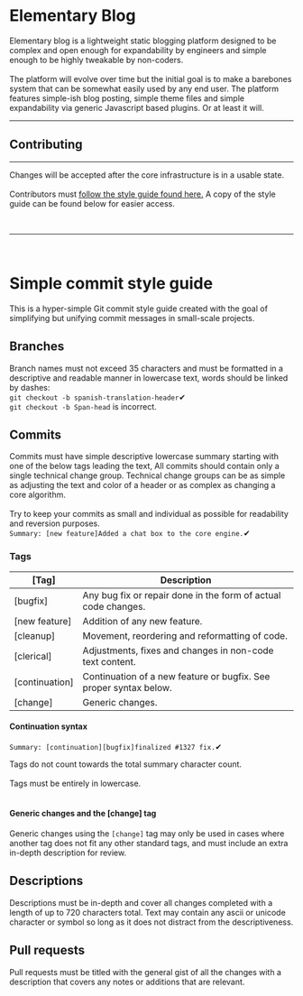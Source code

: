 <h1>Elementary Blog</h1>
<p>
Elementary blog is a lightweight static blogging platform designed to be complex and open enough for expandability by engineers and
simple enough to be highly tweakable by non-coders.
<br><br>
The platform will evolve over time but the initial goal is to make a barebones system that can be somewhat easily used by any end
user. The platform features simple-ish blog posting, simple theme files and simple expandability via generic Javascript based plugins.
Or at least it will.
</p>
<hr>
<h2>Contributing</h2>
<hr>
<p>
Changes will be accepted after the core infrastructure is in a usable state.
<br><br>
Contributors must <a href="https://gitlab.com/DavidMckissick/Simple-commit-style-guide">follow the style guide found here.</a> A copy
of the style guide can be found below for easier access.
</p>
<br>
<hr>
<br>

# Simple commit style guide
This is a hyper-simple Git commit style guide created with the goal of simplifying but unifying commit messages in small-scale
projects.

## Branches
Branch names must not exceed 35 characters and must be formatted in a descriptive and readable manner in lowercase text, words should
be linked by dashes:
<br>``git checkout -b spanish-translation-header``✔
<br>``git checkout -b Span-head`` is incorrect.

## Commits
Commits must have simple descriptive lowercase summary starting with one of the below tags leading the text, 
All commits should contain only a single technical change group. Technical change groups can be as simple as adjusting the text and
color of a header or as complex as changing a core algorithm. 
<br><br>
Try to keep your commits as small and individual as possible for readability and reversion purposes.
<br>
``Summary: [new feature]Added a chat box to the core engine.``✔
### Tags
|[Tag]           |  Description | 
|----------------|-----|
|[bugfix]        |  Any bug fix or repair done in the form of actual code changes. |
|[new feature]   |  Addition of any new feature.|
|[cleanup]       |  Movement, reordering and reformatting of code. |
|[clerical]      |  Adjustments, fixes and changes in non-code text content. |
|[continuation]  |  Continuation of a new feature or bugfix. See proper syntax below. |
|[change]        |  Generic changes. |
#### Continuation syntax
``Summary: [continuation][bugfix]finalized #1327 fix.``✔

Tags do not count towards the total summary character count.
<br><br>
Tags must be entirely in lowercase.
<br><br>

#### Generic changes and the [change] tag
Generic changes using the ``[change]`` tag may only be used in cases where another tag does not fit any other standard tags, and must include an extra in-depth description for review.

## Descriptions
Descriptions must be in-depth and cover all changes completed with a length of up to 720 characters total. Text may contain 
any ascii or unicode character or symbol so long as it does not distract from the descriptiveness.

## Pull requests
Pull requests must be titled with the general gist of all the changes with a description that covers any notes or additions
that are relevant.
